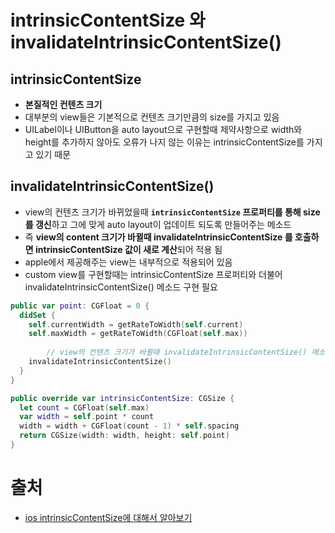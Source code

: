 # intrinsicContentSize 와 invalidateIntrinsicContentSize()

## intrinsicContentSize

- **본질적인 컨텐츠 크기**
- 대부분의 view들은 기본적으로 컨텐츠 크기만큼의 size를 가지고 있음
- UILabel이나 UIButton을 auto layout으로 구현할때 제약사항으로 width와 height를 추가하지 않아도 오류가 나지 않는 이유는 intrinsicContentSize를 가지고 있기 때문

## invalidateIntrinsicContentSize()

- view의 컨텐츠 크기가 바뀌었을때 **`intrinsicContentSize` 프로퍼티를 통해 size를 갱신**하고 그에 맞게 auto layout이 업데이트 되도록 만들어주는 메소드
- 즉 **view의 content 크기가 바뀔때 invalidateIntrinsicContentSize 를 호출하면 intrinsicContentSize 값이 새로 계산**되어 적용 됨
- apple에서 제공해주는 view는 내부적으로 적용되어 있음
- custom view를 구현할때는 intrinsicContentSize 프로퍼티와 더불어 invalidateIntrinsicContentSize() 메소드 구현 필요

```swift
public var point: CGFloat = 0 {
  didSet {
    self.currentWidth = getRateToWidth(self.current)
    self.maxWidth = getRateToWidth(CGFloat(self.max))
    
		// view의 컨텐츠 크기가 바뀔때 invalidateIntrinsicContentSize() 메소드를 실행
    invalidateIntrinsicContentSize()
  }
}

public override var intrinsicContentSize: CGSize {
  let count = CGFloat(self.max)
  var width = self.point * count
  width = width + CGFloat(count - 1) * self.spacing
  return CGSize(width: width, height: self.point)
}
```

# 출처

- [ios intrinsicContentSize에 대해서 알아보기](https://magi82.github.io/ios-intrinsicContentSize/)


